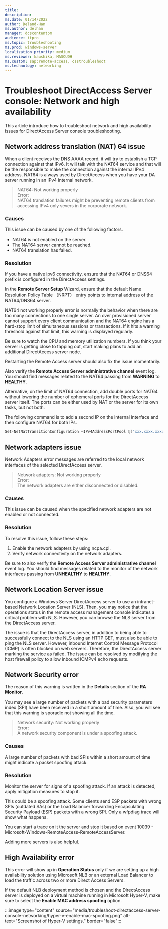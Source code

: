 ```yaml
---
title: 
description: 
ms.date: 01/14/2022
author: Deland-Han
ms.author: delhan
manager: dcscontentpm
audience: itpro
ms.topic: troubleshooting
ms.prod: windows-server
localization_priority: medium
ms.reviewer: kaushika, MASOUDH
ms.custom: sap:remote-access, csstroubleshoot
ms.technology: networking
---
```

# Troubleshoot DirectAccess Server console: Network and high availability

This article introduce how to troubleshoot network and high availability issues for DirectAccess Server console troubleshooting.

## Network address translation (NAT) 64 issue

When a client receives the DNS AAAA record, it will try to establish a TCP connection against that IPv6. It will talk with the NAT64 service and that will be the responsible to make the connection against the internal IPv4 address. NAT64 is always used by DirectAccess when you have your DA server running in an IPv4 internal network.

> NAT64: Not working properly  
> Error:  
> NAT64 translation failures might be preventing remote clients from accessing IPv4 only severs in the corporate network.

### Causes

This issue can be caused by one of the following factors.

- NAT64 is not enabled on the server.
- The NAT64 server cannot be reached.
- NAT64 translation has failed.

### Resolution

If you have a native ipv6 connectivity, ensure that the NAT64 or DNS64 prefix is configured in the DirectAccess settings.

In the **Remote Server Setup** Wizard, ensure that the default Name Resolution Policy Table （NRPT） entry points to internal address of the NAT64/DNS64 server.

NAT64 not working properly error is normally the behavior when there are too many connections to one single server. An over provisioned server cannot support every client communication and the NAT64 engine has a hard-stop limit of simultaneous sessions or transactions. If it hits a warning threshold against that limit, this warning is displayed regularly.

Be sure to watch the CPU and memory utilization numbers. If you think your server is getting close to tapping out, start making plans to add an additional DirectAccess server node.

Restarting the Remote Access server should also fix the issue momentarily.

Also verify the **Remote Access Server administrative channel** event log. You should find messages related to the NAT64 passing from **WARNING** to **HEALTHY**.

Alternative, on the limit of NAT64 connection, add double ports for NAT64 without lowering the number of ephemeral ports for the DirectAccess server itself. The ports can be either used by NAT or the server for its own tasks, but not both. 

The following command is to add a second IP on the internal interface and then configure NAT64 for both IPs.

```powershell
Set-NetNatTransitionConfiguration –IPv4AddressPortPool @("xxx.xxxx.xxxx.xxxx, 10000-47000", "xxx.xxx.xxx.xxx, 10000-47000")
```

## Network adapters issue

Network Adapters error messages are referred to the local network interfaces of the selected DirectAccess server.

> Network adapters: Not working properly  
> Error:  
> The network adapters are either disconnected or disabled.

### Causes

This issue can be caused when the specified network adapters are not enabled or not connected.

### Resolution

To resolve this issue, follow these steps:

1. Enable the network adapters by using ncpa.cpl.
2. Verify network connectivity on the network adapters.
  
Be sure to also verify the **Remote Access Server administrative channel** event log. You should find messages related to the monitor of the network interfaces passing from **UNHEALTHY** to **HEALTHY**.

## Network Location Server issue

You configure a Windows Server DirectAccess server to use an intranet-based Network Location Server (NLS). Then, you may notice that the operations status in the remote access management console indicates a critical problem with NLS. However, you can browse the NLS server from the DirectAccess server.

The issue is that the DirectAccess server, in addition to being able to successfully connect to the NLS using an HTTP GET, must also be able to ping the NLS server. However, inbound Internet Control Message Protocol (ICMP) is often blocked on web servers. Therefore, the DirectAccess server marking the service as failed. The issue can be resolved by modifying the host firewall policy to allow inbound ICMPv4 echo requests.

## **Network Security** error

The reason of this warning is written in the **Details** section of the **RA Monitor**.

You may see a large number of packets with a bad security parameters index (SPI) have been received in a short amount of time. Also, you will see that this warning is sporadic not showing all the time.

> Network security: Not working properly  
> Error:  
> A network security component is under a spoofing attack.

### Causes

A large number of packets with bad SPIs within a short amount of time might indicate a packet spoofing attack.

### Resolution

Monitor the server for signs of a spoofing attack. If an attack is detected, apply mitigation measures to stop it.

This could be a spoofing attack. Some clients send ESP packets with wrong SPIs (outdated SAs) or the Load Balancer forwarding Encapsulating Security Payload (ESP) packets with a wrong SPI. Only a wfpdiag trace will show what happens.

You can start a trace on it the server and stop it based on event 10039 - Microsoft-Windows-RemoteAccess-RemoteAccessServer.

Adding more servers is also helpful.

## **High Availability** error

This error will show up in **Operation Status** only if we are setting up a high availability solution using Microsoft NLB or an external Load Balancer to load the traffic across two or more Direct Access Servers.

If the default NLB deployment method is chosen and the DirectAccess server is deployed on a virtual machine running in Microsoft Hyper-V, make sure to select the **Enable MAC address spoofing** option.

:::image type="content" source="media/troubleshoot-directaccess-server-console-networking/hyper-v-enable-mac-spoofing.png" alt-text="Screenshot of Hyper-V settings." border="false":::
